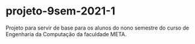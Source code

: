 # projeto-9sem-2021-1
Projeto para servir de base para os alunos do nono semestre do curso de Engenharia da Computação da faculdade META.

